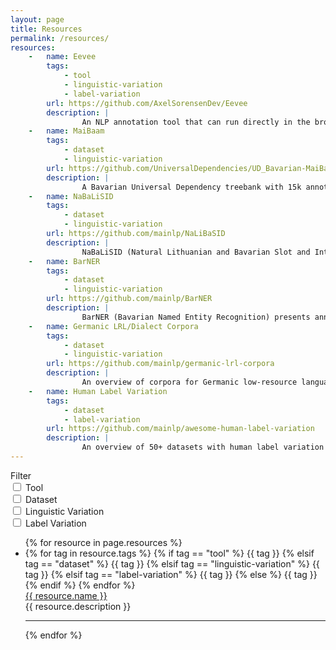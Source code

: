 ```yaml
---
layout: page
title: Resources
permalink: /resources/
resources:
    -   name: Eevee
        tags:
            - tool
            - linguistic-variation
            - label-variation
        url: https://github.com/AxelSorensenDev/Eevee
        description: |
                An NLP annotation tool that can run directly in the browser. It allows for annotation of multiple tasks on a single dataset and supports four task-types: sequence labeling, span labeling, text classification and seq2seq.
    -   name: MaiBaam
        tags:
            - dataset
            - linguistic-variation
        url: https://github.com/UniversalDependencies/UD_Bavarian-MaiBaam
        description: |
                A Bavarian Universal Dependency treebank with 15k annotated tokens from all Bavarian dialect areas and multiple text genres (wiki, fiction, grammar examples, social, non-fiction).
    -   name: NaBaLiSID
        tags:
            - dataset
            - linguistic-variation
        url: https://github.com/mainlp/NaLiBaSID
        description: |
                NaBaLiSID (Natural Lithuanian and Bavarian Slot and Intent Detection) provides new slot and intent detection evaluation datasets for Bavarian and Lithuanian, combining translations of xSID and MASSIVE with more natural, non-translated utterances.
    -   name: BarNER
        tags:
            - dataset
            - linguistic-variation
        url: https://github.com/mainlp/BarNER
        description: |
                BarNER (Bavarian Named Entity Recognition) presents annotations for named entities in Bavarian wiki and tweet data (161k tokens).
    -   name: Germanic LRL/Dialect Corpora
        tags:
            - dataset
            - linguistic-variation
        url: https://github.com/mainlp/germanic-lrl-corpora
        description: |
                An overview of corpora for Germanic low-resource languages and dialects, covering >30 languages and >100 corpora.
    -   name: Human Label Variation
        tags:
            - dataset
            - label-variation
        url: https://github.com/mainlp/awesome-human-label-variation
        description: |
                An overview of 50+ datasets with human label variation (multiple, un-aggregated annotations per instance) in Natural Language Processing and Computer Vision.
---
```




<div class="grid grid-cols-1 md:grid-cols-6 gap-4">
    <!-- Filters -->
    <div class="col-span-2 text-base text-start order-first md:pb-0 pb-8">
        <div class="gap-2 flex flex-col">
            <div class="text-headings font-semibold">
                Filter
            </div>
            <div class="flex items-center me-4">
                <input onclick="filterResources('tool')" id="tool-checkbox" type="checkbox" value="" class="w-4 h-4 text-amber-700 focus:ring-0 focus:ring-offset-0 bg-gray-100 border-gray-300 rounded">
                <label for="tool-checkbox" class="ms-2 pl-2 text-sm font-medium text-gray-900">Tool</label>
            </div>
            <div class="flex items-center me-4">
                <input onclick="filterResources('dataset')" id="dataset-checkbox" type="checkbox" value="" class="w-4 h-4 text-rose-700 focus:ring-0 focus:ring-offset-0 bg-gray-100 border-gray-300 rounded ">
                <label for="dataset-checkbox" class="ms-2 pl-2 text-sm font-medium text-gray-900 ">Dataset</label>
            </div>
            <div class="flex items-center me-4">
                <input onclick="filterResources('linguistic-variation')" id="linguistic-checkbox" type="checkbox" value="" class="w-4 h-4 text-sky-700 focus:ring-0 focus:ring-offset-0 bg-gray-100 border-gray-300 rounded ">
                <label for="linguistic-checkbox" class="ms-2 pl-2 text-sm font-medium text-gray-900 ">Linguistic Variation</label>
            </div>
            <div class="flex items-center me-4">
                <input onclick="filterResources('label-variation')" id="label-checkbox" type="checkbox" value="" class="w-4 h-4 text-emerald-700 focus:ring-0 focus:ring-offset-0 bg-gray-100 border-gray-300 rounded ">
                <label for="label-checkbox" class="ms-2 pl-2 text-sm font-medium text-gray-900 ">Label Variation</label>
            </div>
        </div>
    </div>
    <!-- Displayed Resources -->
    <div class="col-span-4 text-left">
        <ul id="resourceList" class="">
        {% for resource in page.resources %}
            <li class="resourceItem animate-fade duration-700 pb-8" data-tags="{{ resource.tags | join: ' '}}">
                <div class="resourceTags">
                <!-- bit of a hacky workaround. Might replace this later-->
                    {% for tag in resource.tags  %}
                        {% if tag == "tool" %}
                        <span class="inline-block px-2 py-0.5 mr-2 bg-amber-300 text-amber-800 font-semibold rounded-full text-xs capitalize">{{ tag }}</span>
                        {% elsif tag == "dataset" %}
                        <span class="inline-block px-2 py-0.5 mr-2 bg-rose-300 text-rose-800 font-semibold rounded-full text-xs capitalize">{{ tag }}</span>
                        {% elsif tag == "linguistic-variation" %}
                        <span class="inline-block px-2 py-0.5 mr-2 bg-sky-300 text-sky-800 font-semibold rounded-full text-xs capitalize">{{ tag }}</span>
                        {% elsif tag == "label-variation" %}
                        <span class="inline-block px-2 py-0.5 mr-2 bg-emerald-300 text-emerald-8700 font-semibold rounded-full text-xs capitalize">{{ tag }}</span>
                        {% else %}
                        <span class="inline-block px-2 py-0.5 mr-2 bg-blue-700 text-white font-semibold rounded-full text-xs capitalize">{{ tag }}</span>
                        {% endif %}
                    {% endfor %}
                </div>
                <a href="{{ resource.url }}" class="inline-block">
                    <div class="text-large py-1 font-bold text-heading hover:text-link">
                        {{ resource.name }}
                    </div>
                </a>
                <div class="text-base text-mainText">
                {{ resource.description }}
                </div>
                <a class="pt-1" href="{{resource.url}}">
                    <i class="fas fa-chevron-right cursor-pointer transition-transform transform hover:scale-110 hover:text-link"></i>
                </a>
                <hr class="rounded w-full mt-2 gray-700 bg-gray-600">
            </li>
        {% endfor %}
        </ul>
    </div>
</div>

<script>
let activeFilters = [];

function filterResources(tag) {
    const resourceItems = document.querySelectorAll('.resourceItem');
    const index = activeFilters.indexOf(tag);
    if (index !== -1) {
        activeFilters.splice(index, 1);
    } else {
        activeFilters.push(tag);
    }

    resourceItems.forEach(item => {
        const tags = item.getAttribute('data-tags').split(' ');
        if (activeFilters.length === 0 || tagsContainAllActiveFilters(tags)) {
            item.style.display = 'block';
        } else {
            item.style.display = 'none';
        }
    });
}

function tagsContainAllActiveFilters(tags) {
    return activeFilters.every(filter => tags.includes(filter));
}
</script>